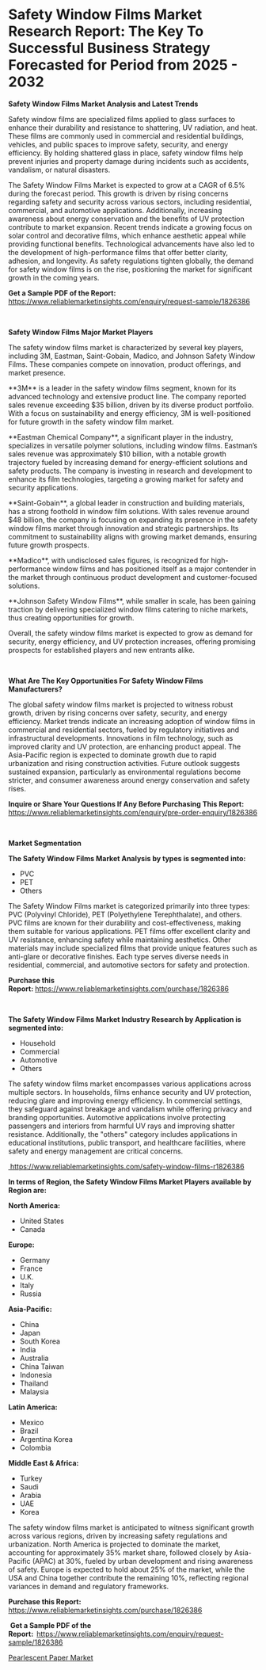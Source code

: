 <p><h1>Safety Window Films Market Research Report: The Key To Successful Business Strategy Forecasted for Period from 2025 - 2032</h1></p><p><strong>Safety Window Films Market Analysis and Latest Trends</strong></p>
<p><p>Safety window films are specialized films applied to glass surfaces to enhance their durability and resistance to shattering, UV radiation, and heat. These films are commonly used in commercial and residential buildings, vehicles, and public spaces to improve safety, security, and energy efficiency. By holding shattered glass in place, safety window films help prevent injuries and property damage during incidents such as accidents, vandalism, or natural disasters.</p><p>The Safety Window Films Market is expected to grow at a CAGR of 6.5% during the forecast period. This growth is driven by rising concerns regarding safety and security across various sectors, including residential, commercial, and automotive applications. Additionally, increasing awareness about energy conservation and the benefits of UV protection contribute to market expansion. Recent trends indicate a growing focus on solar control and decorative films, which enhance aesthetic appeal while providing functional benefits. Technological advancements have also led to the development of high-performance films that offer better clarity, adhesion, and longevity. As safety regulations tighten globally, the demand for safety window films is on the rise, positioning the market for significant growth in the coming years.</p></p>
<p><strong>Get a Sample PDF of the Report:&nbsp;</strong> <a href="https://www.reliablemarketinsights.com/enquiry/request-sample/1826386?utm_campaign=3044&utm_medium=2&utm_source=Github&utm_content=ia&utm_term=01042025&utm_id=safety-window-films">https://www.reliablemarketinsights.com/enquiry/request-sample/1826386</a></p>
<p>&nbsp;</p>
<p><strong>Safety Window Films Major Market Players</strong></p>
<p><p>The safety window films market is characterized by several key players, including 3M, Eastman, Saint-Gobain, Madico, and Johnson Safety Window Films. These companies compete on innovation, product offerings, and market presence.</p><p>**3M** is a leader in the safety window films segment, known for its advanced technology and extensive product line. The company reported sales revenue exceeding $35 billion, driven by its diverse product portfolio. With a focus on sustainability and energy efficiency, 3M is well-positioned for future growth in the safety window film market.</p><p>**Eastman Chemical Company**, a significant player in the industry, specializes in versatile polymer solutions, including window films. Eastman’s sales revenue was approximately $10 billion, with a notable growth trajectory fueled by increasing demand for energy-efficient solutions and safety products. The company is investing in research and development to enhance its film technologies, targeting a growing market for safety and security applications.</p><p>**Saint-Gobain**, a global leader in construction and building materials, has a strong foothold in window film solutions. With sales revenue around $48 billion, the company is focusing on expanding its presence in the safety window films market through innovation and strategic partnerships. Its commitment to sustainability aligns with growing market demands, ensuring future growth prospects.</p><p>**Madico**, with undisclosed sales figures, is recognized for high-performance window films and has positioned itself as a major contender in the market through continuous product development and customer-focused solutions. </p><p>**Johnson Safety Window Films**, while smaller in scale, has been gaining traction by delivering specialized window films catering to niche markets, thus creating opportunities for growth.</p><p>Overall, the safety window films market is expected to grow as demand for security, energy efficiency, and UV protection increases, offering promising prospects for established players and new entrants alike.</p></p>
<p>&nbsp;</p>
<p><strong>What Are The Key Opportunities For Safety Window Films Manufacturers?</strong></p>
<p><p>The global safety window films market is projected to witness robust growth, driven by rising concerns over safety, security, and energy efficiency. Market trends indicate an increasing adoption of window films in commercial and residential sectors, fueled by regulatory initiatives and infrastructural developments. Innovations in film technology, such as improved clarity and UV protection, are enhancing product appeal. The Asia-Pacific region is expected to dominate growth due to rapid urbanization and rising construction activities. Future outlook suggests sustained expansion, particularly as environmental regulations become stricter, and consumer awareness around energy conservation and safety rises.</p></p>
<p><strong>Inquire or Share Your Questions If Any Before Purchasing This Report:</strong> <a href="https://www.reliablemarketinsights.com/enquiry/pre-order-enquiry/1826386?utm_campaign=3044&utm_medium=2&utm_source=Github&utm_content=ia&utm_term=01042025&utm_id=safety-window-films">https://www.reliablemarketinsights.com/enquiry/pre-order-enquiry/1826386</a></p>
<p>&nbsp;</p>
<p><strong>Market Segmentation</strong></p>
<p><strong>The Safety Window Films Market Analysis by types is segmented into:</strong></p>
<p><ul><li>PVC</li><li>PET</li><li>Others</li></ul></p>
<p><p>The Safety Window Films market is categorized primarily into three types: PVC (Polyvinyl Chloride), PET (Polyethylene Terephthalate), and others. PVC films are known for their durability and cost-effectiveness, making them suitable for various applications. PET films offer excellent clarity and UV resistance, enhancing safety while maintaining aesthetics. Other materials may include specialized films that provide unique features such as anti-glare or decorative finishes. Each type serves diverse needs in residential, commercial, and automotive sectors for safety and protection.</p></p>
<p><strong>Purchase this Report:&nbsp;</strong><a href="https://www.reliablemarketinsights.com/purchase/1826386?utm_campaign=3044&utm_medium=2&utm_source=Github&utm_content=ia&utm_term=01042025&utm_id=safety-window-films">https://www.reliablemarketinsights.com/purchase/1826386</a></p>
<p>&nbsp;</p>
<p><strong>The Safety Window Films Market Industry Research by Application is segmented into:</strong></p>
<p><ul><li>Household</li><li>Commercial</li><li>Automotive</li><li>Others</li></ul></p>
<p><p>The safety window films market encompasses various applications across multiple sectors. In households, films enhance security and UV protection, reducing glare and improving energy efficiency. In commercial settings, they safeguard against breakage and vandalism while offering privacy and branding opportunities. Automotive applications involve protecting passengers and interiors from harmful UV rays and improving shatter resistance. Additionally, the "others" category includes applications in educational institutions, public transport, and healthcare facilities, where safety and energy management are critical concerns.</p></p>
<p><a href="https://www.reliablemarketinsights.com/safety-window-films-r1826386?utm_campaign=3044&utm_medium=2&utm_source=Github&utm_content=ia&utm_term=01042025&utm_id=safety-window-films">&nbsp;https://www.reliablemarketinsights.com/safety-window-films-r1826386</a></p>
<p><strong>In terms of Region, the Safety Window Films Market Players available by Region are:</strong></p>
<p>
    <p> <strong> North America: </strong>
        <ul>
            <li>United States</li>
            <li>Canada</li>
        </ul>
        </p> 
    <p> <strong> Europe: </strong>
        <ul>
            <li>Germany</li>
            <li>France</li>
            <li>U.K.</li>
            <li>Italy</li>
            <li>Russia</li>
        </ul>
        </p> 
    <p> <strong> Asia-Pacific: </strong>
        <ul>
            <li>China</li>
            <li>Japan</li>
            <li>South Korea</li>
            <li>India</li>
            <li>Australia</li>
            <li>China Taiwan</li>
            <li>Indonesia</li>
            <li>Thailand</li>
            <li>Malaysia</li>
        </ul>
        </p> 
    <p> <strong> Latin America: </strong>
        <ul>
            <li>Mexico</li>
            <li>Brazil</li>
            <li>Argentina Korea</li>
            <li>Colombia</li>
        </ul>
        </p> 
    <p> <strong> Middle East & Africa: </strong>
        <ul>
            <li>Turkey</li>
            <li>Saudi</li>
            <li>Arabia</li>
            <li>UAE</li>
            <li>Korea</li>
        </ul>
    </p>
    </p>
<p><p>The safety window films market is anticipated to witness significant growth across various regions, driven by increasing safety regulations and urbanization. North America is projected to dominate the market, accounting for approximately 35% market share, followed closely by Asia-Pacific (APAC) at 30%, fueled by urban development and rising awareness of safety. Europe is expected to hold about 25% of the market, while the USA and China together contribute the remaining 10%, reflecting regional variances in demand and regulatory frameworks.</p></p>
<p><strong>Purchase this Report: </strong><a href="https://www.reliablemarketinsights.com/purchase/1826386?utm_campaign=3044&utm_medium=2&utm_source=Github&utm_content=ia&utm_term=01042025&utm_id=safety-window-films">https://www.reliablemarketinsights.com/purchase/1826386</a></p>
<p>&nbsp;<strong>Get a Sample PDF of the Report:&nbsp;&nbsp;</strong><a href="https://www.reliablemarketinsights.com/enquiry/request-sample/1826386?utm_campaign=3044&utm_medium=2&utm_source=Github&utm_content=ia&utm_term=01042025&utm_id=safety-window-films">https://www.reliablemarketinsights.com/enquiry/request-sample/1826386</a></p>
<p><strong></strong></p>
<p><p><a href="https://github.com/elodielamto06/Market-Research-Report-List-1/blob/main/pearlescent-paper-market.md?utm_campaign=3044&utm_medium=2&utm_source=Github&utm_content=ia&utm_term=01042025&utm_id=safety-window-films">Pearlescent Paper Market</a></p></p>